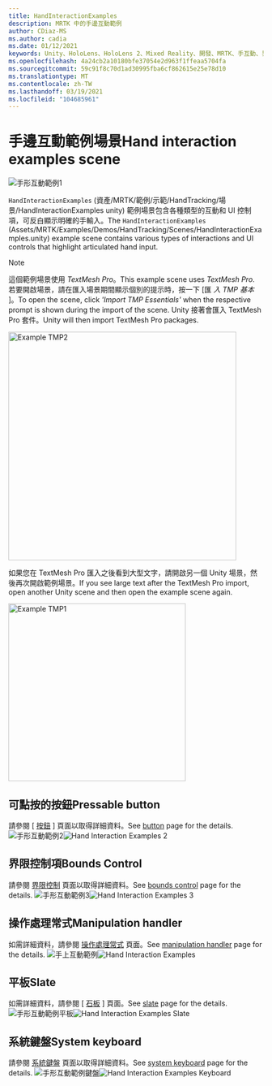```yaml
---
title: HandInteractionExamples
description: MRTK 中的手邊互動範例
author: CDiaz-MS
ms.author: cadia
ms.date: 01/12/2021
keywords: Unity、HoloLens、HoloLens 2、Mixed Reality、開發、MRTK、手互動、界限控制、Pressable 按鈕、
ms.openlocfilehash: 4a24cb2a10180bfe37054e2d963f1ffeaa5704fa
ms.sourcegitcommit: 59c91f8c70d1ad30995fba6cf862615e25e78d10
ms.translationtype: MT
ms.contentlocale: zh-TW
ms.lasthandoff: 03/19/2021
ms.locfileid: "104685961"
---
```

# <a name="hand-interaction-examples-scene"></a><span data-ttu-id="77ad9-104">手邊互動範例場景</span><span class="sxs-lookup"><span data-stu-id="77ad9-104">Hand interaction examples scene</span></span>

![手形互動範例1](../images/MRTK_Examples.png)

<span data-ttu-id="77ad9-106">`HandInteractionExamples` (資產/MRTK/範例/示範/HandTracking/場景/HandInteractionExamples unity) 範例場景包含各種類型的互動和 UI 控制項，可反白顯示明確的手輸入。</span><span class="sxs-lookup"><span data-stu-id="77ad9-106">The `HandInteractionExamples` (Assets/MRTK/Examples/Demos/HandTracking/Scenes/HandInteractionExamples.unity) example scene contains various types of interactions and UI controls that highlight articulated hand input.</span></span>

> [!NOTE]
> <span data-ttu-id="77ad9-107">這個範例場景使用 *TextMesh Pro*。</span><span class="sxs-lookup"><span data-stu-id="77ad9-107">This example scene uses *TextMesh Pro*.</span></span> <span data-ttu-id="77ad9-108">若要開啟場景，請在匯入場景期間顯示個別的提示時，按一下 [匯 *入 TMP 基本* ]。</span><span class="sxs-lookup"><span data-stu-id="77ad9-108">To open the scene, click *'Import TMP Essentials'* when the respective prompt is shown during the import of the scene.</span></span> <span data-ttu-id="77ad9-109">Unity 接著會匯入 TextMesh Pro 套件。</span><span class="sxs-lookup"><span data-stu-id="77ad9-109">Unity will then import TextMesh Pro packages.</span></span>

<img src="../images/hand-interaction-examples/MRTK_Examples_TMP2.png" width="450" alt="Example TMP2">

<span data-ttu-id="77ad9-110">如果您在 TextMesh Pro 匯入之後看到大型文字，請開啟另一個 Unity 場景，然後再次開啟範例場景。</span><span class="sxs-lookup"><span data-stu-id="77ad9-110">If you see large text after the TextMesh Pro import, open another Unity scene and then open the example scene again.</span></span>

<img src="../images/hand-interaction-examples/MRTK_Examples_TMP1.png" width="350" alt="Example TMP1">

## <a name="pressable-button"></a><span data-ttu-id="77ad9-111">可點按的按鈕</span><span class="sxs-lookup"><span data-stu-id="77ad9-111">Pressable button</span></span>

<span data-ttu-id="77ad9-112">請參閱 [ [按鈕](../ux-building-blocks/button.md) ] 頁面以取得詳細資料。</span><span class="sxs-lookup"><span data-stu-id="77ad9-112">See [button](../ux-building-blocks/button.md) page for the details.</span></span>
<span data-ttu-id="77ad9-113">![手形互動範例2](../images/hand-interaction-examples/MRTK_Examples_PressTouch.png)</span><span class="sxs-lookup"><span data-stu-id="77ad9-113">![Hand Interaction Examples 2](../images/hand-interaction-examples/MRTK_Examples_PressTouch.png)</span></span>

## <a name="bounds-control"></a><span data-ttu-id="77ad9-114">界限控制項</span><span class="sxs-lookup"><span data-stu-id="77ad9-114">Bounds Control</span></span>

<span data-ttu-id="77ad9-115">請參閱 [界限控制](../ux-building-blocks/bounds-control.md) 頁面以取得詳細資料。</span><span class="sxs-lookup"><span data-stu-id="77ad9-115">See [bounds control](../ux-building-blocks/bounds-control.md) page for the details.</span></span>
<span data-ttu-id="77ad9-116">![手形互動範例3](../images/hand-interaction-examples/MRTK_Examples_BoundingBox.png)</span><span class="sxs-lookup"><span data-stu-id="77ad9-116">![Hand Interaction Examples 3](../images/hand-interaction-examples/MRTK_Examples_BoundingBox.png)</span></span>

## <a name="manipulation-handler"></a><span data-ttu-id="77ad9-117">操作處理常式</span><span class="sxs-lookup"><span data-stu-id="77ad9-117">Manipulation handler</span></span>

<span data-ttu-id="77ad9-118">如需詳細資料，請參閱 [操作處理常式](../ux-building-blocks/manipulation-handler.md) 頁面。</span><span class="sxs-lookup"><span data-stu-id="77ad9-118">See [manipulation handler](../ux-building-blocks/manipulation-handler.md) page for the details.</span></span>
<span data-ttu-id="77ad9-119">![手上互動範例](../images/hand-interaction-examples/MRTK_Examples_Manipulation.png)</span><span class="sxs-lookup"><span data-stu-id="77ad9-119">![Hand Interaction Examples](../images/hand-interaction-examples/MRTK_Examples_Manipulation.png)</span></span>

## <a name="slate"></a><span data-ttu-id="77ad9-120">平板</span><span class="sxs-lookup"><span data-stu-id="77ad9-120">Slate</span></span>

<span data-ttu-id="77ad9-121">如需詳細資料，請參閱 [ [石板](../ux-building-blocks/slate.md) ] 頁面。</span><span class="sxs-lookup"><span data-stu-id="77ad9-121">See [slate](../ux-building-blocks/slate.md) page for the details.</span></span>
<span data-ttu-id="77ad9-122">![手形互動範例平板](../images/hand-interaction-examples/MRTK_Examples_Slate.png)</span><span class="sxs-lookup"><span data-stu-id="77ad9-122">![Hand Interaction Examples Slate](../images/hand-interaction-examples/MRTK_Examples_Slate.png)</span></span>

## <a name="system-keyboard"></a><span data-ttu-id="77ad9-123">系統鍵盤</span><span class="sxs-lookup"><span data-stu-id="77ad9-123">System keyboard</span></span>

<span data-ttu-id="77ad9-124">請參閱 [系統鍵盤](../ux-building-blocks/system-keyboard.md) 頁面以取得詳細資料。</span><span class="sxs-lookup"><span data-stu-id="77ad9-124">See [system keyboard](../ux-building-blocks/system-keyboard.md) page for the details.</span></span>
<span data-ttu-id="77ad9-125">![手形互動範例鍵盤](../images/hand-interaction-examples/MRTK_Examples_Keyboard.png)</span><span class="sxs-lookup"><span data-stu-id="77ad9-125">![Hand Interaction Examples Keyboard](../images/hand-interaction-examples/MRTK_Examples_Keyboard.png)</span></span>
